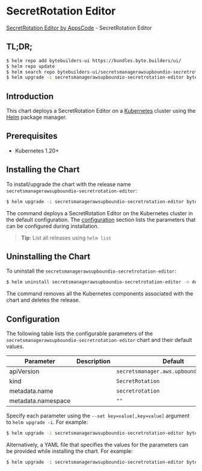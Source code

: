 # SecretRotation Editor

[SecretRotation Editor by AppsCode](https://byte.builders) - SecretRotation Editor

## TL;DR;

```bash
$ helm repo add bytebuilders-ui https://bundles.byte.builders/ui/
$ helm repo update
$ helm search repo bytebuilders-ui/secretsmanagerawsupboundio-secretrotation-editor --version=v0.4.18
$ helm upgrade -i secretsmanagerawsupboundio-secretrotation-editor bytebuilders-ui/secretsmanagerawsupboundio-secretrotation-editor -n default --create-namespace --version=v0.4.18
```

## Introduction

This chart deploys a SecretRotation Editor on a [Kubernetes](http://kubernetes.io) cluster using the [Helm](https://helm.sh) package manager.

## Prerequisites

- Kubernetes 1.20+

## Installing the Chart

To install/upgrade the chart with the release name `secretsmanagerawsupboundio-secretrotation-editor`:

```bash
$ helm upgrade -i secretsmanagerawsupboundio-secretrotation-editor bytebuilders-ui/secretsmanagerawsupboundio-secretrotation-editor -n default --create-namespace --version=v0.4.18
```

The command deploys a SecretRotation Editor on the Kubernetes cluster in the default configuration. The [configuration](#configuration) section lists the parameters that can be configured during installation.

> **Tip**: List all releases using `helm list`

## Uninstalling the Chart

To uninstall the `secretsmanagerawsupboundio-secretrotation-editor`:

```bash
$ helm uninstall secretsmanagerawsupboundio-secretrotation-editor -n default
```

The command removes all the Kubernetes components associated with the chart and deletes the release.

## Configuration

The following table lists the configurable parameters of the `secretsmanagerawsupboundio-secretrotation-editor` chart and their default values.

|     Parameter      | Description |                      Default                       |
|--------------------|-------------|----------------------------------------------------|
| apiVersion         |             | <code>secretsmanager.aws.upbound.io/v1beta1</code> |
| kind               |             | <code>SecretRotation</code>                        |
| metadata.name      |             | <code>secretrotation</code>                        |
| metadata.namespace |             | <code>""</code>                                    |


Specify each parameter using the `--set key=value[,key=value]` argument to `helm upgrade -i`. For example:

```bash
$ helm upgrade -i secretsmanagerawsupboundio-secretrotation-editor bytebuilders-ui/secretsmanagerawsupboundio-secretrotation-editor -n default --create-namespace --version=v0.4.18 --set apiVersion=secretsmanager.aws.upbound.io/v1beta1
```

Alternatively, a YAML file that specifies the values for the parameters can be provided while
installing the chart. For example:

```bash
$ helm upgrade -i secretsmanagerawsupboundio-secretrotation-editor bytebuilders-ui/secretsmanagerawsupboundio-secretrotation-editor -n default --create-namespace --version=v0.4.18 --values values.yaml
```
